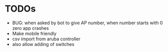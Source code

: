 # TODOs

- BUG: when asked by bot to give AP number, when number starts with 0 zero app crashes
- Make mobile friendly
- csv import from aruba controller
- also allow adding of switches
